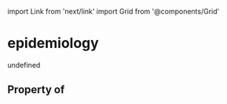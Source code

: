 import Link from 'next/link'
import Grid from '@components/Grid'

# epidemiology

undefined

## Property of




